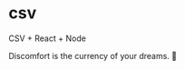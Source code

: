 # csv
CSV + React + Node


<!-- INSPIRATIONAL_QUOTE_START -->
Discomfort is the currency of your dreams.
🦄
<!-- INSPIRATIONAL_QUOTE_END -->

